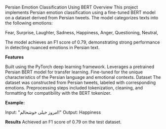 Persian Emotion Classification Using BERT
Overview
This project implements Persian emotion classification using a fine-tuned BERT model on a dataset derived from Persian tweets. The model categorizes texts into the following emotions:

Fear,
Surprise,
Laughter,
Sadness,
Happiness,
Anger,
Questioning,
Neutral,

The model achieves an F1 score of 0.79, demonstrating strong performance in detecting nuanced emotions in Persian text.

**Features**

Built using the PyTorch deep learning framework.
Leverages a pretrained Persian BERT model for transfer learning.
Fine-tuned for the unique characteristics of the Persian language and emotional contexts.
Dataset
The dataset was constructed from Persian tweets, labeled with corresponding emotions.
Preprocessing steps included tokenization, cleaning, and formatting for compatibility with the BERT tokenizer.

**Example:**

Input: "امروز خیلی خوشحالم!" 
Output: Happiness

**Results**
Achieved an F1 score of 0.79 on the test dataset.
